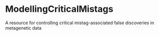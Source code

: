 # ModellingCriticalMistags
A resource for controlling critical mistag-associated false discoveries in metagenetic data
